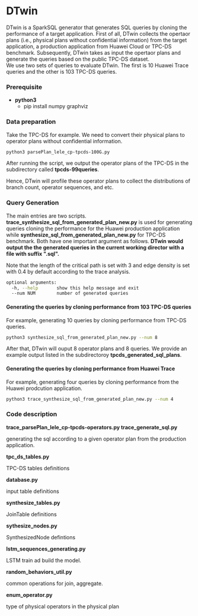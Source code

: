 # DTwin

DTwin is a SparkSQL generator that generates SQL queries by cloning the performance of a target application. 
First of all,  DTwin collects the opertaor plans (i.e., physical plans without confidential information) from the target application, a production application from Huawei Cloud or TPC-DS benchmark. Subsequently, DTwin takes as input the opertaor plans and generate the queries based on the public TPC-DS dataset.  
We use two sets of queries to evaluate DTwin. The first is 10 Huawei Trace queries and the other is 103 TPC-DS queries. 

### Prerequisite

- **python3**
    - pip install numpy graphviz
    
### Data preparation 

Take the TPC-DS for example. We need to convert their physical plans to operator plans without confidential information. 

```bash
python3 parsePlan_lele_cp-tpcds-100G.py
````
After running the script, we output the operator plans of the TPC-DS in the subdirectory called **tpcds-99queries**.

Hence, DTwin will profile these operator plans to collect the distributions of branch count, operator sequences, and etc. 


### Query Generation

The main entries are two scripts. **trace_synthesize_sql_from_generated_plan_new.py** is used for generating queries cloning the performance for the Huawei production application while **synthesize_sql_from_generated_plan_new.py** for TPC-DS benchmark. Both have one important argument as follows.  **DTwin would output the the generated queries in the current working director with a file with suffix ".sql".**

Note that the length of the critical path is set with 3 and edge density is set with 0.4 by default according to the trace analysis.


```bash
optional arguments:
  -h, --help       show this help message and exit
  --num NUM        number of generated queries


```

#### Generating the queries by cloning performance from 103 TPC-DS queries


For example, generating 10 queries by cloning performance from TPC-DS queries. 

```bash
python3 synthesize_sql_from_generated_plan_new.py --num 8 
```

After that, DTwin will ouput 8 operator plans and 8 queries. We provide an example output listed in the subdirectoroy  **tpcds_generated_sql_plans**.

#### Generating the queries by cloning performance from Huawei Trace

For example, generating four queries by cloning performance from the Huawei prodcution application. 

```bash
python3 trace_synthesize_sql_from_generated_plan_new.py --num 4
```




### Code description

**trace_parsePlan_lele_cp-tpcds-operators.py 
trace_generate_sql.py**

generating the sql according to a given operator plan from the production application.


**tpc_ds_tables.py**

TPC-DS tables definitions

**database.py**

input table definitions

**synthesize_tables.py**

JoinTable definitions

**sythesize_nodes.py**

SynthesizedNode defintions

**lstm_sequences_generating.py**

LSTM train ad build the model. 

**random_behaviors_util.py**

common operations for join, aggregate.

**enum_operator.py**

type of physical operators in the physical plan

